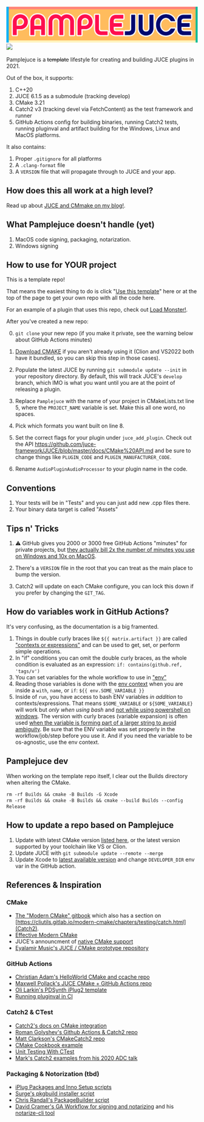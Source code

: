 ![PAMPLEJUCE](pamplejuce.png)
[![](https://github.com/sudara/pamplejuce/workflows/CMake/badge.svg)](https://github.com/sudara/pamplejuce/actions)

Pamplejuce is a ~~template~~ lifestyle for creating and building JUCE plugins in 2021.

Out of the box, it supports:

1. C++20
2. JUCE 6.1.5 as a submodule (tracking develop)
3. CMake 3.21
4. Catch2 v3 (tracking devel via FetchContent) as the test framework and runner
5. GitHub Actions config for building binaries, running Catch2 tests, running pluginval and artifact building for the Windows, Linux and MacOS platforms.

It also contains:

1. Proper `.gitignore` for all platforms
2. A `.clang-format` file 
3. A `VERSION` file that will propagate through to JUCE and your app.


## How does this all work at a high level?

Read up about [JUCE and CMmake on my blog!](https://melatonin.dev/blog/how-to-use-cmake-with-juce/).


## What Pamplejuce doesn't handle (yet)

1. MacOS code signing, packaging, notarization.
2. Windows signing

## How to use for YOUR project

This is a template repo! 

That means the easiest thing to do is  click "[Use this template](https://github.com/sudara/pamplejuce/generate)" here or at the top of the page to get your own repo with all the code here.

For an example of a plugin that uses this repo, check out [Load Monster!](https://github.com/sudara/load_monster_plugin).

After you've created a new repo:

0. `git clone` your new repo (if you make it private, see the warning below about GitHub Actions minutes)

1. [Download CMAKE](https://cmake.org/download/) if you aren't already using it (Clion and VS2022 both have it bundled, so you can skip this step in those cases).

2. Populate the latest JUCE by running `git submodule update --init` in your repository directory. By default, this will track JUCE's `develop` branch, which IMO is what you want until you are at the point of releasing a plugin.

3. Replace `Pamplejuce` with the name of your project in CMakeLists.txt line 5, where the `PROJECT_NAME` variable is set. Make this all one word, no spaces. 

4. Pick which formats you want built on line 8.

5. Set the correct flags for your plugin under `juce_add_plugin`. Check out the API https://github.com/juce-framework/JUCE/blob/master/docs/CMake%20API.md and be sure to change things like `PLUGIN_CODE` and `PLUGIN_MANUFACTURER_CODE`.  

6. Rename `AudioPluginAudioProcessor` to your plugin name in the code.

## Conventions

1. Your tests will be in "Tests" and you can just add new .cpp files there.
2. Your binary data target is called "Assets"

## Tips n' Tricks

1. :warning: GitHub gives you 2000 or 3000 free GitHub Actions "minutes" for private projects, but [they actually bill 2x the number of minutes you use on Windows and 10x on MacOS](https://docs.github.com/en/free-pro-team@latest/github/setting-up-and-managing-billing-and-payments-on-github/about-billing-for-github-actions#about-billing-for-github-actions).

2. There's a `VERSION` file in the root that you can treat as the main place to bump the version.

3. Catch2 will update on each CMake configure, you can lock this down if you prefer by changing the `GIT_TAG`.


## How do variables work in GitHub Actions?

It's very confusing, as the documentation is a big framented.

1. Things in double curly braces like `${{ matrix.artifact }}` are called ["contexts or expressions"](https://docs.github.com/en/free-pro-team@latest/actions/reference/context-and-expression-syntax-for-github-actions) and can be used to get, set, or perform simple operations.
2. In "if" conditions you can omit the double curly braces, as the whole condition is evaluated as an expression: `if: contains(github.ref, 'tags/v')`
3. You can set variables for the whole workflow to use in ["env"](https://docs.github.com/en/free-pro-team@latest/actions/reference/workflow-syntax-for-github-actions#env)
4. Reading those variables is done with the [env context](https://docs.github.com/en/free-pro-team@latest/actions/reference/context-and-expression-syntax-for-github-actions#env-context) when you are inside a `with`, `name`, or `if`: `${{ env.SOME_VARIABLE }}`
5. Inside of `run`, you have access to bash ENV variables *in addition* to contexts/expressions. That means `$SOME_VARIABLE` or `${SOME_VARIABLE}` will work but *only when using bash* and [not while using powershell on windows](https://docs.github.com/en/free-pro-team@latest/actions/reference/workflow-syntax-for-github-actions#using-a-specific-shell). The version with curly braces (variable expansion) is often used [when the variable is forming part of a larger string to avoid ambiguity](https://stackoverflow.com/questions/8748831/when-do-we-need-curly-braces-around-shell-variables). Be sure that the ENV variable was set properly in the workflow/job/step before you use it. And if you need the variable to be os-agnostic, use the env context.

## Pamplejuce dev

When working on the template repo itself, I clear out the Builds directory when altering the CMake. 

```
rm -rf Builds && cmake -B Builds -G Xcode
rm -rf Builds && cmake -B Builds && cmake --build Builds --config Release 
```

## How to update a repo based on Pamplejuce

1. Update with latest CMake version [listed here](https://github.com/lukka/get-cmake), or the latest version supported by your toolchain like VS or Clion.
2. Update JUCE with `git submodule update --remote --merge`
3. Update Xcode to [latest available version](https://github.com/actions/virtual-environments/blob/main/images/macos/macos-11.0-Readme.md) and change `DEVELOPER_DIR` env var in the GitHub action.

## References & Inspiration

### CMake

* [The "Modern CMake" gitbook](https://cliutils.gitlab.io/) which also has a section on [https://cliutils.gitlab.io/modern-cmake/chapters/testing/catch.html](Catch2).
* [Effective Modern CMake](https://gist.github.com/mbinna/c61dbb39bca0e4fb7d1f73b0d66a4fd1)
* JUCE's announcment of [native CMake support](https://forum.juce.com/t/native-built-in-cmake-support-in-juce/38700)
* [Eyalamir Music's JUCE / CMake prototype repository](https://github.com/eyalamirmusic/JUCECmakeRepoPrototype)

### GitHub Actions

* [Christian Adam's HelloWorld CMake and ccache repo](https://github.com/cristianadam/HelloWorld)
* [Maxwell Pollack's JUCE CMake + GitHub Actions repo](https://github.com/maxwellpollack/juce-plugin-ci)
* [Oli Larkin's PDSynth iPlug2 template](https://github.com/olilarkin/PDSynth)
* [Running pluginval in CI](https://github.com/Tracktion/pluginval/blob/develop/docs/Adding%20pluginval%20to%20CI.md)

### Catch2 & CTest

* [Catch2's docs on CMake integration](https://github.com/catchorg/Catch2/blob/devel/docs/cmake-integration.md)
* [Roman Golyshev's Github Actions & Catch2 repo](https://github.com/fedochet/github-actions-cpp-test)
* [Matt Clarkson's CMakeCatch2 repo](https://github.com/MattClarkson/CMakeCatch2)
* [CMake Cookbook example](https://github.com/dev-cafe/cmake-cookbook/tree/master/chapter-04/recipe-02/cxx-example)
* [Unit Testing With CTest](https://bertvandenbroucke.netlify.app/2019/12/12/unit-testing-with-ctest/)
* [Mark's Catch2 examples from his 2020 ADC talk](https://github.com/Sinecure-Audio/TestsTalk)

### Packaging & Notorization (tbd)

* [iPlug Packages and Inno Setup scripts](https://github.com/olilarkin/wdl-ol/tree/master/IPlugExamples/IPlugEffect/installer)
* [Surge's pkgbuild installer script](https://github.com/kurasu/surge/blob/master/installer_mac/make_installer.sh)
* [Chris Randall's PackageBuilder script](https://forum.juce.com/t/vst-installer/16654/15)
* [David Cramer's GA Workflow for signing and notarizing](https://medium.com/better-programming/indie-mac-app-devops-with-github-actions-b16764a3ebe7) and his [notarize-cli tool](https://github.com/bacongravy/notarize-cli)
